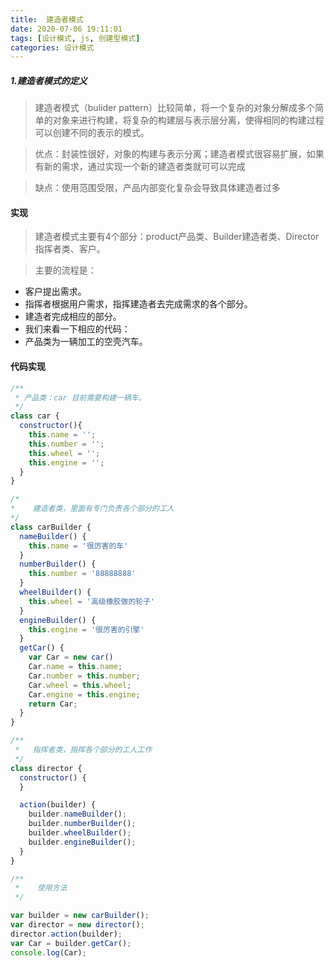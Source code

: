 ```yaml
---
title:  建造者模式
date: 2020-07-06 19:11:01
tags: [设计模式, js, 创建型模式]
categories: 设计模式
---
```


#### 

##### 1.建造者模式的定义
> 建造者模式（bulider pattern）比较简单，将一个复杂的对象分解成多个简单的对象来进行构建，将复杂的构建层与表示层分离，使得相同的构建过程可以创建不同的表示的模式。


> 优点：封装性很好，对象的构建与表示分离；建造者模式很容易扩展，如果有新的需求，通过实现一个新的建造者类就可可以完成

> 缺点：使用范围受限，产品内部变化复杂会导致具体建造者过多

<!--more-->

#### 实现
> 建造者模式主要有4个部分：product产品类、Builder建造者类、Director指挥者类、客户。

> 主要的流程是：

+ 客户提出需求。
+ 指挥者根据用户需求，指挥建造者去完成需求的各个部分。
+ 建造者完成相应的部分。
+ 我们来看一下相应的代码：
+ 产品类为一辆加工的空壳汽车。

#### 代码实现

```js
/**
 * 产品类：car 目前需要构建一辆车。
 */
class car {
  constructor(){
    this.name = '';
    this.number = '';
    this.wheel = '';
    this.engine = '';
  }
}
```

```js
/* 
*    建造者类，里面有专门负责各个部分的工人
*/
class carBuilder {
  nameBuilder() {
    this.name = '很厉害的车'
  }
  numberBuilder() {
    this.number = '88888888'
  }
  wheelBuilder() {
    this.wheel = '高级橡胶做的轮子'
  }
  engineBuilder() {
    this.engine = '很厉害的引擎'
  }
  getCar() {
    var Car = new car()
    Car.name = this.name;
    Car.number = this.number;
    Car.wheel = this.wheel;
    Car.engine = this.engine;
    return Car;
  }
}
```

```js
/**
 *   指挥者类，指挥各个部分的工人工作
 */
class director {
  constructor() {
  }

  action(builder) {
    builder.nameBuilder();
    builder.numberBuilder();
    builder.wheelBuilder();
    builder.engineBuilder();
  }
}

```

```js
/**
 *    使用方法
 */

var builder = new carBuilder();
var director = new director();
director.action(builder);
var Car = builder.getCar();
console.log(Car);
```